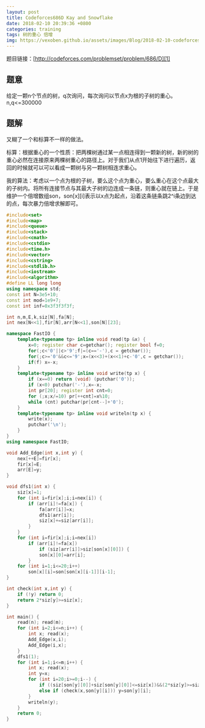 ```yaml
---
layout: post
title: Codeforces686D Kay and Snowflake
date: 2018-02-10 20:39:36 +0800
categories: training
tags: 树的重心 倍增
img: https://vexoben.github.io/assets/images/Blog/2018-02-10-codeforces686d.-kay-and-snowflake.JPG
---
```


题目链接：[http://codeforces.com/problemset/problem/686/D][1]

## **题意**

给定一颗n个节点的树，q次询问，每次询问以节点x为根的子树的重心。n,q<=300000

## **题解**

又糊了一个和标算不一样的做法。

标算：根据重心的一个性质：把两棵树通过某一点相连得到一颗新的树，新的树的重心必然在连接原来两棵树重心的路径上。对于我们从点1开始往下进行遍历，返回的时候就可以可以看成一颗树与另一颗树相连求重心。

我的算法：考虑以一个点为根的子树，要么这个点为重心，要么重心在这个点最大的子树内。将所有连接节点与其最大子树的边连成一条链，则重心就在链上。于是维护一个倍增数组son，son[x][i]表示以x点为起点，沿着这条链条跳2^i条边到达的点，每次暴力倍增求解即可。

```cpp
#include<set>
#include<map>
#include<queue>
#include<stack>
#include<cmath>
#include<cstdio>
#include<time.h>
#include<vector>
#include<cstring>
#include<stdlib.h>
#include<iostream>
#include<algorithm>
#define LL long long
using namespace std;
const int N=3e5+10;
const int mod=1e9+7;
const int inf=0x3f3f3f3f;

int n,m,E,k,siz[N],fa[N];
int nex[N<<1],fir[N],arr[N<<1],son[N][23];

namespace FastIO {
	template<typename tp> inline void read(tp &x) {
		x=0; register char c=getchar(); register bool f=0;
		for(;c<'0'||c>'9';f|=(c=='-'),c = getchar());
		for(;c>='0'&&c<='9';x=(x<<3)+(x<<1)+c-'0',c = getchar());
		if(f) x=-x;
	}
	template<typename tp> inline void write(tp x) {
		if (x==0) return (void) (putchar('0'));
		if (x<0) putchar('-'),x=-x;
		int pr[20]; register int cnt=0;
		for (;x;x/=10) pr[++cnt]=x%10;
		while (cnt) putchar(pr[cnt--]+'0');
	}
	template<typename tp> inline void writeln(tp x) {
		write(x);
		putchar('\n');
	}
}
using namespace FastIO;

void Add_Edge(int x,int y) {
	nex[++E]=fir[x];
	fir[x]=E;
	arr[E]=y;
}

void dfs1(int x) {
	siz[x]=1;
	for (int i=fir[x];i;i=nex[i]) {
		if (arr[i]!=fa[x]) {
			fa[arr[i]]=x;
			dfs1(arr[i]);
			siz[x]+=siz[arr[i]];
		}
	}
	for (int i=fir[x];i;i=nex[i])
		if (arr[i]!=fa[x]) 
			if (siz[arr[i]]>siz[son[x][0]]) {
			son[x][0]=arr[i];
		}
	for (int i=1;i<=20;i++)
		son[x][i]=son[son[x][i-1]][i-1];
}

int check(int x,int y) {
	if (!y) return 0;
	return 2*siz[y]>=siz[x];
}

int main() {
	read(n); read(m);
	for (int i=2;i<=n;i++) {
		int x; read(x);
		Add_Edge(x,i);
		Add_Edge(i,x);
	}
	dfs1(1);
	for (int i=1;i<=m;i++) {
		int x; read(x);
		int y=x;
		for (int i=20;i>=0;i--) {
			if ((siz[son[y][0]]+siz[son[y][0]]<=siz[x])&&(2*siz[y]>=siz[x])) break;
			else if (check(x,son[y][i])) y=son[y][i];
		}
		writeln(y);
	}
	return 0;
}
```

[1]: http://codeforces.com/problemset/problem/686/D